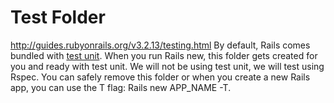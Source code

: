 # Test Folder
http://guides.rubyonrails.org/v3.2.13/testing.html
By default, Rails comes bundled with [test unit](http://www.ruby-doc.org/stdlib-2.1.0/libdoc/test/unit/rdoc/Test/Unit.html). When you run Rails new, this folder gets created for you and ready with test unit. We will not be using test unit, we will test using Rspec. You can safely remove this folder or when you create a new Rails app, you can use the T flag: Rails new APP_NAME -T.
